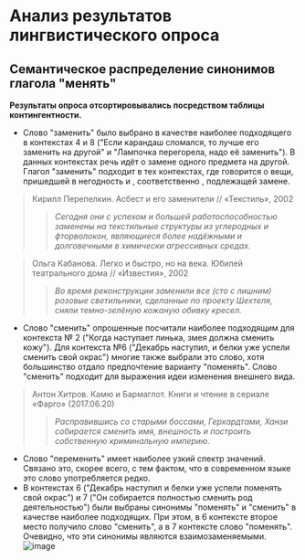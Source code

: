# Анализ результатов лингвистического опроса
## Семантическое распределение синонимов глагола "менять"

**Результаты опроса отсортировывались посредством таблицы контингентности.**

* Слово "заменить" было выбрано в качестве наиболее подходящего в контекстах 4 и 8 ("Если карандаш сломался, то лучше его заменить на другой" и "Лампочка перегорела, надо её заменить"). В данных контекстах речь идёт о замене одного предмета на другой. Глагол "заменить" подходит в тех контекстах, где говорится о вещи, пришедшей в негодность и , соответственно , подлежащей замене.
>Кирилл Перепелкин. Асбест и его заменители // «Текстиль», 2002    
>>*Сегодня они с успехом и большей работоспособностью заменены на текстильные структуры из углеродных и фторволокон, являющиеся более надёжными и долговечными в химически агрессивных средах.*

>Ольга Кабанова. Легко и быстро, но на века. Юбилей театрального дома // «Известия», 2002
>>*Во время реконструкции заменили все (сто с лишним) розовые светильники, сделанные по проекту Шехтеля, сняли темно-зелёную кожаную обивку кресел.*

* Слово "сменить" опрошенные посчитали наиболее подходящим для контекста № 2 ("Когда наступает линька, змея должна сменить кожу"). Для контекста №6 ("Декабрь наступил, и белки уже успели сменить свой окрас") многие также выбрали это слово, хотя большинство отдало предпочтение варианту "поменять". Слово "сменить" подходит для выражения идеи изменения внешнего вида.
>Антон Хитров. Камю и Бармаглот. Книги и чтение в сериале «Фарго» (2017.06.20)
>>*Расправившись со старыми боссами, Герхардтами, Ханзи собирается сменить имя, внешность и построить собственную криминальную империю.*

* Слово "переменить" имеет наиболее узкий спектр значений. Связано это, скорее всего, с тем фактом, что в современном языке это слово употребляется редко.
* В контекстах 6 ("Декабрь наступил и белки уже успели поменять свой окрас") и 7 ("Он собирается полностью сменить род деятельностью") были выбраны синонимы "поменять" и "сменить" в качестве наиболее подходящих. При этом, в 6 контексте второе место получило слово "сменить", а в 7 контексте слово "поменять". Очевидно, что эти синонимы являются взаимозаменяемыми. 
![image](https://user-images.githubusercontent.com/90916729/134578206-bd591a49-1666-4d77-8906-3a4752bb5d45.png)

